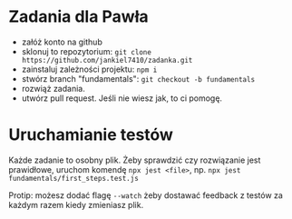 # Zadania dla Pawła

* załóż konto na github
* sklonuj to repozytorium: `git clone https://github.com/jankiel7410/zadanka.git`
* zainstaluj zależności projektu: `npm i`
* stwórz branch "fundamentals": `git checkout -b fundamentals`
* rozwiąż zadania.
* utwórz pull request. Jeśli nie wiesz jak, to ci pomogę.



# Uruchamianie testów
Każde zadanie to osobny plik. Żeby sprawdzić czy rozwiązanie jest prawidłowe, uruchom komendę  `npx jest <file>`, np. `npx jest fundamentals/first_steps.test.js`

Protip: możesz dodać flagę `--watch` żeby dostawać feedback z testów za każdym razem kiedy zmieniasz plik.